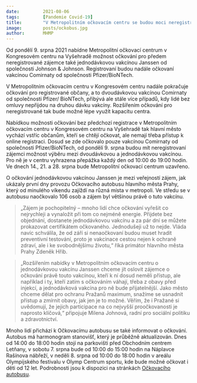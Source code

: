 ```yaml
---
date:         2021-08-06
tags:         [Pandemie Covid-19]
title:        "V Metropolitním očkovacím centru se budou moci neregistrovaní zájemci nechat očkovat i vakcínou Janssen"
image: 	      posts/ockobus.jpg
author:       MHMP
---
```


Od pondělí 9. srpna 2021 nabídne Metropolitní očkovací centrum v Kongresovém centru na Vyšehradě možnost očkování pro předem neregistrované zájemce také jednodávkovou vakcínou Janssen od společnosti Johnson & Johnson. Registrovaní budou nadále očkovaní vakcínou Comirnaty od společnosti Pfizer/BioNTech.

V Metropolitním očkovacím centru v Kongresovém centru nadále pokračuje očkování pro registrované občany, a to dvoudávkovou vakcínou Comirnaty od společnosti Pfizer/ BioNTech, přibývá ale stále více případů, kdy lidé bez omluvy nepřijdou na druhou dávku vakcíny. Rozšířením očkování pro neregistrované tak bude možné lépe využít kapacitu centra.  

Nabídkou možnosti očkování bez předchozí registrace v Metropolitním očkovacím centru v Kongresovém centru na Vyšehradě tak hlavní město vychází vstříc občanům, kteří se chtějí očkovat, ale nemají třeba přístup k online registraci. Dosud se zde očkovalo pouze vakcínou Comirnaty od společnosti Pfizer/BioNTech, od pondělí 9. srpna budou mít neregistrovaní zájemci možnost výběru mezi dvoudávkovou a jednodávkovou vakcínou. Pro ně je v centru vyhrazena přepážka každý den od 10:00 do 19:00 hodin. Ve dnech 14., 21. a 28. srpna bude Metropolitní očkovací centrum uzavřeno.

O očkování jednodávkovou vakcínou Janssen je mezi veřejností zájem, jak ukázaly první dny provozu Očkovacího autobusu hlavního města Prahy, který od minulého víkendu zajíždí na různá místa v metropoli. Ve středu se v autobusu naočkovalo 106 osob a zájem byl většinou právě o tuto vakcínu.  

> „Zájem je pochopitelný – mnoho lidí chce očkování vyřešit co nejrychleji a vynaložit při tom co nejméně energie. Přijdete bez objednání, dostanete jednodávkovou vakcínu a za pár dní se můžete prokazovat certifikátem očkovaného. Jednodušeji už to nejde. Vláda navíc schválila, že od září si nenaočkovaní budou muset hradit preventivní testování, proto je vakcinace cestou nejen k ochraně zdraví, ale i ke svobodnějšímu životu,“ říká primátor hlavního města Prahy Zdeněk Hřib.

> „Rozšířením nabídky v Metropolitním očkovacím centru o jednodávkovou vakcínu Janssen chceme jít oslovit zájemce o očkování právě touto vakcínou, kteří k ní dosud neměli přístup, ale například i ty, kteří zatím s očkováním váhají, třeba z obavy před injekcí, a jednodávková vakcína pro ně bude přijatelnější. Jako město chceme dělat pro ochranu Pražanů maximum, snažíme se usnadnit přístup a zmírnit obavy, jak jen je to možné. Věřím, že i Pražané si uvědomují, že jejich participace na co nejvyšší proočkovanosti je naprosto klíčová,“ připojuje Milena Johnová, radní pro sociální politiku a zdravotnictví.

Mnoho lidí přichází k Očkovacímu autobusu se také informovat o očkování. Autobus má harmonogram stanovišť, který je průběžně aktualizován. Dnes od 14:00 do 18:00 hodin stojí na parkovišti před Obchodním centrem Letňany, v sobotu 7. srpna bude od 10:00 do 15:00 hodin na Náplavce Rašínova nábřeží, v neděli 8. srpna od 10:00 do 18:00 hodin v areálu Olympijského festivalu v Olymp Centrum sportu, kde bude možné očkovat i děti od 12 let. Podrobnosti jsou k dispozici na stránkách [Očkovacího autobusu](https://ockovani.praha.eu/bez-registrace/). 
